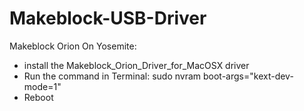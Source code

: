 Makeblock-USB-Driver
====================
 Makeblock Orion On Yosemite:
 * install the Makeblock_Orion_Driver_for_MacOSX driver
 * Run the command in Terminal:
 sudo nvram boot-args="kext-dev-mode=1"
 * Reboot
